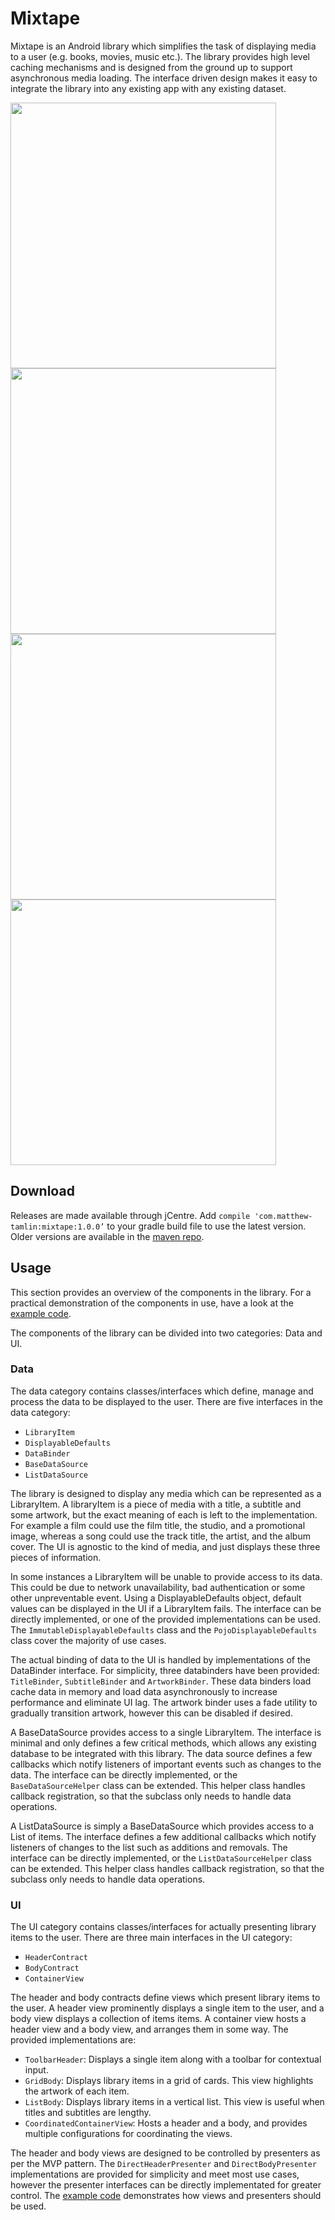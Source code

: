# Mixtape
Mixtape is an Android library which simplifies the task of displaying media to a user (e.g. books, movies, music etc.). The library provides high level caching mechanisms and is designed from the ground up to support asynchronous media loading. The interface driven design makes it easy to integrate the library into any existing app with any existing dataset.

<img src="https://raw.githubusercontent.com/MatthewTamlin/Mixtape/master/artwork/songs_scroll.gif" width="425"/> <img src="https://raw.githubusercontent.com/MatthewTamlin/Mixtape/master/artwork/albums_scroll.gif" width="425"/>
<img src="https://raw.githubusercontent.com/MatthewTamlin/Mixtape/master/artwork/songs_options.gif" width="425"/> <img src="https://raw.githubusercontent.com/MatthewTamlin/Mixtape/master/artwork/albums_options.gif" width="425"/>

## Download
Releases are made available through jCentre. Add `compile 'com.matthew-tamlin:mixtape:1.0.0’` to your gradle build file to use the latest version. Older versions are available in the [maven repo](https://bintray.com/matthewtamlin/maven/Mixtape).

## Usage
This section provides an overview of the components in the library. For a practical demonstration of the components in use, have a look at the [example code](example/src/main/java/com/matthewtamlin/mixtape/example).

The components of the library can be divided into two categories: Data and UI.

### Data
The data category contains classes/interfaces which define, manage and process the data to be displayed to the user. There are five interfaces in the data category:
- `LibraryItem`
- `DisplayableDefaults`
- `DataBinder`
- `BaseDataSource`
- `ListDataSource`

The library is designed to display any media which can be represented as a LibraryItem. A libraryItem is a piece of media with a title, a subtitle and some artwork, but the exact meaning of each is left to the implementation. For example a film could use the film title, the studio, and a promotional image, whereas a song could use the track title, the artist, and the album cover. The UI is agnostic to the kind of media, and just displays these three pieces of information.

In some instances a LibraryItem will be unable to provide access to its data. This could be due to network unavailability, bad authentication or some other unpreventable event. Using a DisplayableDefaults object, default values can be displayed in the UI if a LibraryItem fails. The interface can be directly implemented, or one of the provided implementations can be used. The `ImmutableDisplayableDefaults` class and the `PojoDisplayableDefaults` class cover the majority of use cases.

The actual binding of data to the UI is handled by implementations of the DataBinder interface. For simplicity, three databinders have been provided: `TitleBinder`, `SubtitleBinder` and `ArtworkBinder`. These data binders load cache data in memory and load data asynchronously to increase performance and eliminate UI lag. The artwork binder uses a fade utility to gradually transition artwork, however this can be disabled if desired.

A BaseDataSource provides access to a single LibraryItem. The interface is minimal and only defines a few critical methods, which allows any existing database to be integrated with this library. The data source defines a few callbacks which notify listeners of important events such as changes to the data. The interface can be directly implemented, or the `BaseDataSourceHelper` class can be extended. This helper class handles callback registration, so that the subclass only needs to handle data operations.

A ListDataSource is simply a BaseDataSource which provides access to a List of items. The interface defines a few additional callbacks which notify listeners of changes to the list such as additions and removals. The interface can be directly implemented, or the `ListDataSourceHelper` class can be extended. This helper class handles callback registration, so that the subclass only needs to handle data operations.

### UI
The UI category contains classes/interfaces for actually presenting library items to the user. There are three main interfaces in the UI category:
- `HeaderContract`
- `BodyContract`
- `ContainerView`

The header and body contracts define views which present library items to the user. A header view prominently displays a single item to the user, and a body view displays a collection of items items. A container view hosts a header view and a body view, and arranges them in some way. The provided implementations are:
- `ToolbarHeader`: Displays a single item along with a toolbar for contextual input.
- `GridBody`: Displays library items in a grid of cards. This view highlights the artwork of each item.
- `ListBody`: Displays library items in a vertical list. This view is useful when titles and subtitles are lengthy.
- `CoordinatedContainerView`: Hosts a header and a body, and provides multiple configurations for coordinating the views.

The header and body views are designed to be controlled by presenters as per the MVP pattern. The `DirectHeaderPresenter` and `DirectBodyPresenter` implementations are provided for simplicity and meet most use cases, however the presenter interfaces can be directly implementated for greater control. The [example code](example/src/main/java/com/matthewtamlin/mixtape/example) demonstrates how views and presenters should be used.

